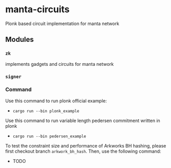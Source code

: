 # manta-circuits

Plonk based circuit implementation for manta network

## Modules

### `zk`

implements gadgets and circuits for manta network

### `signer`

### Command

Use this command to run plonk official example:
* `cargo run --bin plonk_example`

Use this command to run variable length pedersen commitment written in plonk
* `cargo run --bin pedersen_example`

To test the constraint size and performance of Arkworks BH hashing, please first checkout branch `arkwork_bh_hash`.
Then, use the following command:
* TODO